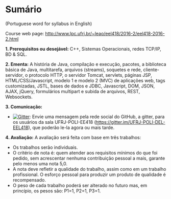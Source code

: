 # Sumário
(Portuguese word for syllabus in English)

Course web page: http://www.lpc.ufrj.br/~leao/eel418/2016-2/eel418-2016-2.html

<b>1. Prerequisitos ou desejável:</b>
C++, Sistemas Operacionais, redes TCP/IP, BD & SQL.

<b>2. Ementa:</b>
A história de Java, compilação e execução, pacotes, a biblioteca básica de Java, multitarefa, arquivos (streams), soquetes e rede, cliente-servidor, o protocolo HTTP, o servidor Tomcat, servlets, páginas JSP, HTML/CSS/Javascript, modelo 1 e modelo 2 (MVC) de aplicações web, tags customizadas, JSTL, bases de dados e JDBC, Javascript, DOM, JSON, AJAX, jQuery, formulários multipart e subida de arquivos, REST, Websockets.

<b>3. Comunicação:</b>
* [![Gitter](https://badges.gitter.im/Join%20Chat.svg)](https://gitter.im/UFRJ-POLI-DEL-EEL418/):
Envie uma mensagem pela rede social do GitHub, a gitter, para os usuários da sala UFRJ-POLI-EE418 (https://gitter.im/UFRJ-POLI-DEL-EEL418), que poderão le-la agora ou mais tarde.

<b>4. Avaliação:</b>
A avaliação será feita com base em três trabalhos:
- Os trabalhos serão individuais.
- O critério de nota é: quem atender aos requisitos mínimos do que foi pedido, sem acrescentar nenhuma contribuição pessoal a mais, garante pelo menos uma nota 5,0.
- A nota deve refletir a qualidade do trabalho, assim como em um trabalho profissional. O esforço pessoal para produzir um produto de qualidade é recompensado.
- O peso de cada trabalho poderá ser alterado no futuro mas, em princípio, os pesos são:
    P1=1,
    P2=1,
    P3=1. 
